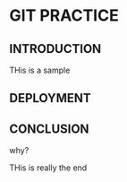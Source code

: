 # GIT PRACTICE

## INTRODUCTION

THis is a sample 
## DEPLOYMENT

## CONCLUSION

why? 

THis is really the end